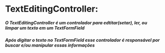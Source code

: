 # TextEditingController:

##### O TextEditingController é um controlador para edtitar(setar), ler, ou limpar um texto em um TextFormField
##### Após digitar o texto no TextFormField esse controlador é responsável por buscar e/ou manipular essas informações
